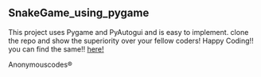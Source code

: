 ## SnakeGame_using_pygame
This project uses Pygame and PyAutogui and is easy to implement. 
clone the repo and show the superiority over your fellow coders!
Happy Coding!!
you can find the same!!
[here!](https://github.com/Kushal997-das/Project-Guidance/tree/main/Desktop%20Application/Basic/Python)


Anonymouscodes®
